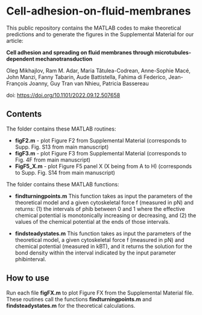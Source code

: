 # Cell-adhesion-on-fluid-membranes
This public repository contains the MATLAB codes to make theoretical predictions and to generate the figures in the Supplemental Material for our article:

**Cell adhesion and spreading on fluid membranes through microtubules-dependent mechanotransduction**

Oleg Mikhajlov, Ram M. Adar, Maria Tătulea-Codrean, Anne-Sophie Macé, John Manzi, Fanny Tabarin, Aude Battistella, Fahima di Federico, Jean-François Joanny, Guy Tran van Nhieu, Patricia Bassereau

doi: https://doi.org/10.1101/2022.09.12.507658

## Contents

The folder contains these MATLAB routines:

* **figF2.m** - plot Figure F2 from Supplemental Material (corresponds to Supp. Fig. S13 from main manuscript)
* **figF3.m** - plot Figure F3 from Supplemental Material (corresponds to Fig. 4F from main manuscript)
* **FigF5_X.m** - plot Figure F5 panel X (X being from A to H) (corresponds to Supp. Fig. S14 from main manuscript)

The folder contains these MATLAB functions:

* **findturningpoints.m**
This function takes as input the parameters of the theoretical model and a given cytoskeletal force f (measured in pN) and returns:
(1) the intervals of phib between 0 and 1 where the effective chemical potential is monotonically increasing or decreasing, and
(2) the values of the chemical potential at the ends of those intervals.


* **findsteadystates.m**
This function takes as input the parameters of the theoretical model, 
a given cytoskeletal force f (measured in pN) and chemical potential
(measured in kBT), and it returns the solution for the bond density
within the interval indicated by the input parameter phibinterval.

## How to use

Run each file **figFX.m** to plot Figure FX from the Supplemental Material file. These routines call the functions **findturningpoints.m** and **findsteadystates.m** for the theoretical calculations. 
